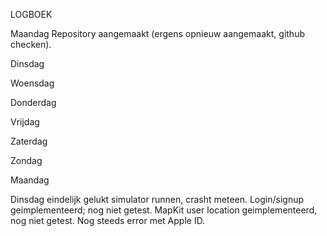 LOGBOEK

Maandag
Repository aangemaakt (ergens opnieuw aangemaakt, github checken).

Dinsdag

Woensdag

Donderdag

Vrijdag

Zaterdag

Zondag

Maandag

Dinsdag
eindelijk gelukt simulator runnen, crasht meteen. Login/signup geimplementeerd; nog niet getest. MapKit user location geimplementeerd, nog niet getest. Nog steeds error met Apple ID.
